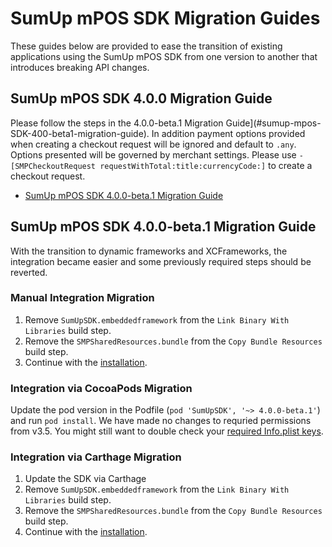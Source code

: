 # SumUp mPOS SDK Migration Guides

These guides below are provided to ease the transition of existing applications using the SumUp mPOS SDK from one version to another that introduces breaking API changes.

## SumUp mPOS SDK 4.0.0 Migration Guide

Please follow the steps in the 4.0.0-beta.1 Migration Guide](#sumup-mpos-SDK-400-beta1-migration-guide).
In addition payment options provided when creating a checkout request will be ignored and default to `.any`.
Options presented will be governed by merchant settings.
Please use `-[SMPCheckoutRequest requestWithTotal:title:currencyCode:]` to create a checkout request.

* [SumUp mPOS SDK 4.0.0-beta.1 Migration Guide](#sumup-mpos-SDK-400-beta1-migration-guide)

## SumUp mPOS SDK 4.0.0-beta.1 Migration Guide

With the transition to dynamic frameworks and XCFrameworks, the integration became easier and some previously required steps should be reverted.

### Manual Integration Migration

1. Remove `SumUpSDK.embeddedframework` from the `Link Binary With Libraries` build step.
2. Remove the `SMPSharedResources.bundle` from the `Copy Bundle Resources` build step.
3. Continue with the [installation](README.md#manual-integration).

### Integration via CocoaPods Migration

Update the pod version in the Podfile (`pod 'SumUpSDK', '~> 4.0.0-beta.1'`) and run `pod install`.
We have made no changes to requried permissions from v3.5. You might still want to double check your [required Info.plist keys](README.md#privacy-info-plist-keys).

### Integration via Carthage Migration

1. Update the SDK via Carthage
2. Remove `SumUpSDK.embeddedframework` from the `Link Binary With Libraries` build step.
3. Remove the `SMPSharedResources.bundle` from the `Copy Bundle Resources` build step.
4. Continue with the [installation](README.md#integration-via-carthage).
